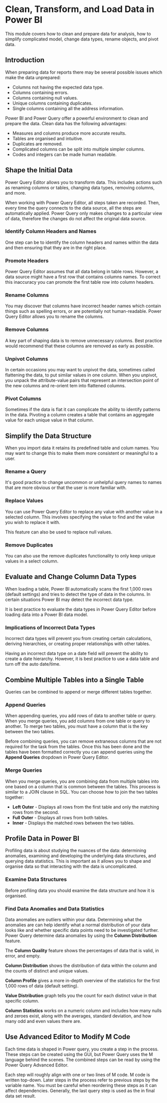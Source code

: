 # **Clean, Transform, and Load Data in Power BI**
This module covers how to clean and prepare data for analysis, how to
simplify complicated model, change data types, rename objects, and 
pivot data. 

## **Introduction**
When preparing data for reports there may be several possible issues
which make the data unprepared:
* Columns not having the expected data type.
* Columns containing errors.
* Columns containing null values.
* Unique columns containing duplicates.
* Single columns containing all the address information.

Power BI and Power Query offer a powerful environment to clean and
prepare the data. Clean data has the following advantages:
* Measures and columns produce more accurate results.
* Tables are organised and intuitive.
* Duplicates are removed.
* Complicated columns can be split into multiple simpler columns.
* Codes and integers can be made human readable.

## **Shape the Initial Data**
Power Query Editor allows you to transform data. This includes 
actions such as renaming columns or tables, changing data types,
removing columns, and more. 

When working with Power Query Editor, all steps taken are recorded.
Then, every time the query connects to the data source, all the
steps are automatically applied. Power Query only makes changes
to a particular view of data, therefore the changes do not affect
the original data source. 

### **Identify Column Headers and Names**
One step can be to identify the column headers and names within
the data and then ensuring that they are in the right place.

### **Promote Headers**
Power Query Editor assumes that all data belong in table rows. However,
a data source might have a first row that contains columns names. To correct
this inaccuracy you can promote the first table row into column headers.

### **Rename Columns**
You may discover that columns have incorrect header names which contain things
such as spelling errors, or are potentially not human-readable. Power Query
Editor allows you to rename the columns.

### **Remove Columns**
A key part of shaping data is to remove unnecessary columns. Best practice would
recommend that these columns are removed as early as possible.

### **Unpivot Columns**
In certain occasions you may want to unpivot the data, sometimes called
flattening the data, to put similar values in one column. When you unpivot,
you unpack the attribute-value pairs that represent an intersection point
of the new columns and re-orient tem into flattened columns. 

### **Pivot Columns**
Sometimes if the data is flat it can complicate the ability to identify
patterns in the data. Pivoting a column creates a table that contains an
aggregate value for each unique value in that column.

## **Simplify the Data Structure**
When you import data it retains its predefined table and colum names.
You may want to change this to make them more consistent or meaningful
to a user.

### **Rename a Query**
It's good practice to change uncommon or unhelpful query names to
names that are more obvious or that the user is more familiar with. 

### **Replace Values**
You can use Power Query Editor to replace any value with another value
in a selected column. This involves specifying the value to find and
the value you wish to replace it with. 

This feature can also be used to replace null values. 

### **Remove Duplicates**
You can also use the remove duplicates functionality to only keep unique
values in a select column. 

## **Evaluate and Change Column Data Types**
When loading a table, Power BI automatically scans the first 1,000 rows
(default settings) and tries to detect the type of data in the columns.
In certain situations Power BI may detect the incorrect data type.

It is best practice to evaluate the data types in Power Query Editor
before loading data into a Power BI data model. 

### **Implications of Incorrect Data Types**
Incorrect data types will prevent you from creating certain calculations,
deriving hierarchies, or creating proper relationships with other tables.

Having an incorrect data type on a date field will prevent the ability
to create a date hierarchy. However, it is best practice to use a
data table and turn off the auto date/time.

## **Combine Multiple Tables into a Single Table**
Queries can be combined to append or merge different tables together.

### **Append Queries**
When appending queries, you add rows of data to another table or query.
When you merge queries, you add columns from one table or query to another.
To merge two tables, you must have a column that is the key between the
two tables. 

Before combining queries, you can remove extraneous columns that are not
required for the task from the tables. Once this has been done and the tables
have been formatted correctly you can append queries using the **Append Queries**
dropdown in Power Query Editor.

### **Merge Queries**
When you merge queries, you are combining data from multiple tables into one
based on a column that is common between the tables. This process is similar
to a JOIN clause in SQL. You can choose how to join the two tables together:
* **Left Outer** - Displays all rows from the first table and only the matching
rows from the second.
* **Full Outer** - Displays all rows from both tables.
* **Inner** - Displays the matched rows between the two tables. 

## **Profile Data in Power BI**
Profiling data is about studying the nuances of the data: determining anomalies,
examining and developing the underlying data structures, and querying data
statistics. This is important as it allows you to shape and organise data so that
interacting with the data is uncomplicated. 

### **Examine Data Structures**
Before profiling data you should examine the data structure and how it is
organised.

### **Find Data Anomalies and Data Statistics**
Data anomalies are outliers within your data. Determining what the anomalies
are can help identify what a normal distribution of your data looks like and
whether specific data points need to be investigated further. Power Query
determine data anomalies by using the **Column Distribution** feature.

The **Column Quality** feature shows the percentages of data that is valid,
in error, and empty.

**Column Distribution** shows the distribution of data within the column and 
the counts of distinct and unique values. 

**Column Profile** gives a more in-depth overview of the statistics for the
first 1,000 rows of data (default setting). 

**Value Distribution** graph tells you the count for each distinct value in
that specific column. 

**Column Statistics** works on a numeric column and includes how many nulls
and zeroes exist, along with the averages, standard deviation, and how many
odd and even values there are. 

## **Use Advanced Editor to Modify M Code**
Each time data is shaped in Power query, you create a step in the process.
These steps can be created using the GUI, but Power Query uses the M
language behind the scenes. The combined steps can be read by using the
Power Query Advanced Editor. 

Each step will roughly align with one or two lines of M code. M code is
written top-down. Later steps in the process refer to previous steps by the
variable name. You must be careful when reordering these steps as it can
affect dependencies. Generally, the last query step is used as the in final
data set result. 